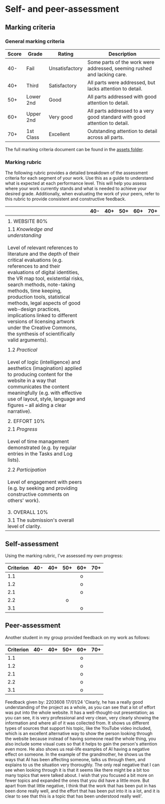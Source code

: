 # Self- and peer-assessment
## Marking criteria
### General marking criteria 

| Score | Grade | Rating | Description |
|-------|-------|--------|-------------|
| 40-   | Fail  | Unsatisfactory | Some parts of the work were addressed, seeming rushed and lacking care. |
| 40+   | Third | Satisfactory   | All parts were addressed, but lacks attention to detail. |
| 50+   | Lower 2nd | Good | All parts addressed with good attention to detail. |
| 60+   | Upper 2nd | Very good | All parts addressed to a very good standard with good attention to detail. |
| 70+   | 1st Class | Excellent | Outstanding attention to detail across all parts. |

The full marking criteria document can be found in the [assets folder](https://github.com/khofstadter/CS220AU-DP/tree/main/assets/general-marking-criteria). 

### Marking rubric
The following rubric provides a detailed breakdown of the assessment criteria for each segment of your work. Use this as a guide to understand what is expected at each performance level. This will help you assess where your work currently stands and what is needed to achieve your desired grade. Additionally, when evaluating the work of your peers, refer to this rubric to provide consistent and constructive feedback.

||40-      |40+           |50+                                                                                                                     |60+|70+|
|------|---------|--------------|------------------------------------------------------------------------------------------------------------------------|---|---|
|      |         |              |                                                                                                                        |   |   |
|1. WEBSITE 80%|         |              |                                                                                                                        |   |   |
|1.1 *Knowledge and understanding* <br><br> Level of relevant references to literature and the depth of their critical evaluations (e.g. references to and their evaluations of digital identities, the VR map tool, existential risks, search methods, note-taking methods, time keeping, production tools, statistical methods, legal aspects of good web-design practices, implications linked to different versions of licensing artwork under the Creative Commons, the synthesis of scientifically valid arguments).|         |              |                                                                                                                        |   |   |
|      |         |              |                                                                                                                        |   |   |
|1.2 *Practical* <br><br> Level of logic (intelligence) and aesthetics (imagination) applied to producing content for the website in a way that communicates the content meaningfully (e.g. with effective use of layout, style, language and figures – all aiding a clear narrative).|         |              |                                                                                                                        |   |   |
|      |         |              |                                                                                                                        |   |   |
|2. EFFORT 10%|         |              |                                                                                                                        |   |   |
|2.1 *Progress* <br><br> Level of time management demonstrated (e.g. by regular entries in the Tasks and Log lists).|         |              |                                                                                                                        |   |   |
|      |         |              |                                                                                                                        |   |   |
|2.2 *Participation* <br><br> Level of engagement with peers (e.g. by seeking and providing constructive comments on others' work).|         |              |                                                                                                                        |   |   |
|      |         |              |                                                                                                                        |   |   |
|      |         |              |                                                                                                                        |   |   |
|3. OVERALL 10% |         |              |                                                                                                                        |   |   |
|3.1 The submission's overall level of clarity. |         |              |                                                                                                                        |   |   |


## Self-assessment
Using the marking rubric, I've assessed my own progress: <!-- move the symbols in the table below -->

| Criterion | 40- | 40+ | 50+ | 60+ | 70+ | 
|-----------|:---:|:---:|:---:|:---:|:---:|
| 1.1       |     |     |     |  o  |     |
| 1.2       |     |     |     |  o  |     |
| 2.1       |     |     |     |  o  |     |
| 2.2       |     |     |  o  |     |     |
| 3.1       |     |     |     |  o  |     |

## Peer-assessment
Another student in my group provided feedback on my work as follows: <!-- move the symbols in the table below -->

| Criterion | 40- | 40+ | 50+ | 60+ | 70+ | 
|-----------|:---:|:---:|:---:|:---:|:---:|
| 1.1       |     |     |     |  o  |     |
| 1.2       |     |     |     |  o  |     |
| 2.1       |     |     |     |  o  |     |
| 2.2       |     |     |     |  o  |     |
| 3.1       |     |     |     |  o  |     |

Feedback given by: 2203608 17/01/24
'Clearly, he has a really good understanding of the project as a whole, as you can see that a lot of effort was put into the whole website. It has a well-thought-out presentation; as you can see, it is very professional and very clean, very clearly showing the information and where all of it was collected from. It shows us different types of sources that support his topic, like the YouTube video included, which is an excellent alternative way to show the person looking through the website because instead of having someone read the whole thing, you also include some visual cues so that it helps to gain the person's attention even more. He also shows us real-life examples of AI having a negative effect on someone. In the example of the grandmother, he shows us the ways that AI has been affecting someone, talks us through them, and explains to us the situation very thoroughly. The only real negative that I can see when looking through it is that it seems like there might be a bit too many topics that were talked about. I wish that you focused a bit more on fewer topics and expanded the ones that you did have a little more. But apart from that little negative, I think that the work that has been put in has been done really well, and the effort that has been put into it is a lot, and it is clear to see that this is a topic that has been understood really well'.
